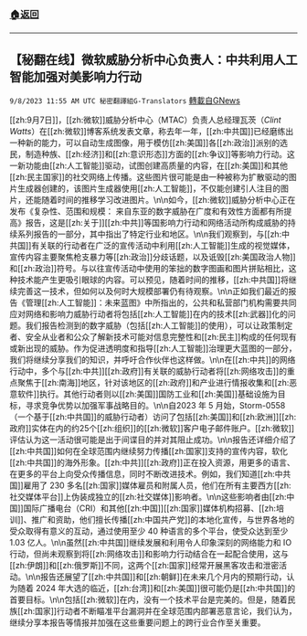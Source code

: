 ###  [:house:返回](README.md)
---


## 【秘翻在线】微软威胁分析中心负责人：中共利用人工智能加强对美影响力行动
`9/8/2023 11:55 AM UTC 秘密翻譯組G-Translators` [轉載自GNews](https://gnews.org/articles/1663065)

[[zh:9月7日]]，[[zh:微软]]威胁分析中心（MTAC）负责人总经理瓦茨（_Clint Watts_）在[[zh:微软]]博客系统发表文章，称去年一年，[[zh:中共国]]已经磨练出一种新的能力，可以自动生成图像，用于模仿[[zh:美国]]各[[zh:政治]]派别的选民，制造种族、[[zh:经济]]和[[zh:意识形态]]方面的[[zh:争议]]等影响力行动。这一新功能由[[zh:人工智能]]驱动，试图创建高质量的内容，在[[zh:美国]]和其他[[zh:民主国家]]的社交网络上传播。这些图片很可能是由一种被称为扩散驱动的图片生成器创建的，该图片生成器使用[[zh:人工智能]]，不仅能创建引人注目的图片，还能随着时间的推移学习改进图片。\n\n如今，[[zh:微软]]威胁分析中心正在发布《复杂性、范围和规模： 来自东亚的数字威胁在广度和有效性方面都有所提高》报告，这是[[zh:关于]][[zh:中共]]等国影响力行动和网络活动所构成威胁的持续系列报告的一部分，其中指出了特定行业和地区。\n\n我们观察到，与[[zh:中共国]]有关联的行动者在广泛的宣传活动中利用[[zh:人工智能]]生成的视觉媒体，宣传内容主要聚焦枪支暴力等[[zh:政治]]分歧话题，以及诋毁[[zh:美国政治人物]]和[[zh:政治]]符号。与以往宣传活动中使用的笨拙的数字图画和图片拼贴相比，这种技术能产生更吸引眼球的内容。可以预见，随着时间的推移，[[zh:中共国]]将继续完善这一技术，但如何以及何时大规模部署仍有待观察。\n\n正如我们最近的报告《管理[[zh:人工智能]]：未来蓝图》中所指出的，公共和私营部门机构需要共同应对网络和影响力威胁行动者将包括[[zh:人工智能]]在内的技术[[zh:武器]]化的问题。我们报告检测到的数字威胁（包括[[zh:人工智能]]的使用），可以让政策制定者、安全从业者和公众了解新技术可能对信息完整性和[[zh:民主]]构成的任何现有或新出现的威胁。作为促进透明度和指导[[zh:人工智能]]治理更大蓝图的一部分，我们将继续分享我们的知识，并呼吁合作伙伴也这样做。\n\n在[[zh:中共]]的网络行动中，多个与[[zh:中共]][[zh:政府]]有关联的威胁行动者将[[zh:网络攻击]]的重点聚焦于[[zh:南海]]地区，针对该地区的[[zh:政府]]和产业进行情报收集和[[zh:恶意软件]]执行。其他行动者则以[[zh:美国]]国防工业和[[zh:美国]]基础设施为目标，寻求竞争优势以加强军事战略目的。\n\n自2023 年 5 月始，Storm-0558（一个基于[[zh:中共国]]的威胁行动者）访问了包括[[zh:美国]]和[[zh:欧洲]][[zh:政府]]实体在内的约25个[[zh:组织]]的[[zh:微软]]客户电子邮件账户。[[zh:微软]]评估认为这一活动很可能是出于间谍目的并对其阻止成功。\n\n报告还详细介绍了[[zh:中共国]]如何在全球范围内继续努力传播[[zh:国家]]支持的宣传内容，软化[[zh:中共国]]的海外形象。[[zh:中共]][[zh:政府]]正在投入资源，用更多的语言、在更多的平台上向受众传播信息，同时不断改进技术。例如，我们知道[[zh:中共国]]雇用了 230 多名[[zh:国家]]媒体雇员和附属人员，他们在所有主要西方[[zh:社交媒体平台]]上伪装成独立的[[zh:社交媒体]]影响者。\n\n这些影响者由[[zh:中国]]国际广播电台（CRI）和其他[[zh:中国]][[zh:国家]]媒体机构招募、[[zh:培训]]、推广和资助，他们擅长传播[[zh:中国共产党]]的本地化宣传，与世界各地的受众取得有意义的互动，通过使用至少 40 种语言的多个平台，使受众达到至少 1.03 亿人。\n\n虽然[[zh:中共国]]继续发展和利用令人印象深刻的网络能力和 IO 行动，但尚未观察到将[[zh:网络攻击]]和影响力行动结合在一起配合使用，这与[[zh:伊朗]]和[[zh:俄罗斯]]不同，这两个[[zh:国家]]经常开展黑客攻击和泄密活动。\n\n报告还展望了[[zh:中共国]]和[[zh:朝鲜]]在未来几个月内的预期行动，认为随着 2024 年大选的临近，[[zh:台湾]]和[[zh:美国]]很可能仍是[[zh:中共国]]的首要目标。\n\n包括[[zh:微软]]在内，没有一个技术平台是完美的。但是，随着民族[[zh:国家]]行动者不断瞄准平台漏洞并在全球范围内部署恶意言论，我们认为，继续分享本报告等情报并加强在这些重要问题上的跨行业合作至关重要。
